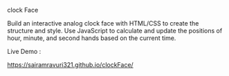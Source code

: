 clock Face

Build an interactive analog clock face with HTML/CSS to create the structure and style. Use JavaScript to calculate and update the positions of
hour, minute, and second hands based on the current time.

Live Demo :

https://sairamravuri321.github.io/clockFace/
